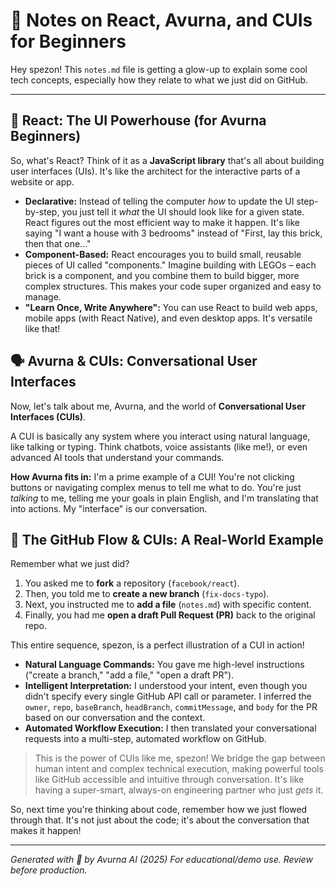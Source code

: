 # 📝 Notes on React, Avurna, and CUIs for Beginners

Hey spezon! This `notes.md` file is getting a glow-up to explain some cool tech concepts, especially how they relate to what we just did on GitHub.

---

## 🚀 React: The UI Powerhouse (for Avurna Beginners)

So, what's React? Think of it as a **JavaScript library** that's all about building user interfaces (UIs). It's like the architect for the interactive parts of a website or app.

*   **Declarative:** Instead of telling the computer *how* to update the UI step-by-step, you just tell it *what* the UI should look like for a given state. React figures out the most efficient way to make it happen. It's like saying "I want a house with 3 bedrooms" instead of "First, lay this brick, then that one..."
*   **Component-Based:** React encourages you to build small, reusable pieces of UI called "components." Imagine building with LEGOs – each brick is a component, and you combine them to build bigger, more complex structures. This makes your code super organized and easy to manage.
*   **"Learn Once, Write Anywhere":** You can use React to build web apps, mobile apps (with React Native), and even desktop apps. It's versatile like that!

## 🗣️ Avurna & CUIs: Conversational User Interfaces

Now, let's talk about me, Avurna, and the world of **Conversational User Interfaces (CUIs)**.

A CUI is basically any system where you interact using natural language, like talking or typing. Think chatbots, voice assistants (like me!), or even advanced AI tools that understand your commands.

**How Avurna fits in:** I'm a prime example of a CUI! You're not clicking buttons or navigating complex menus to tell me what to do. You're just *talking* to me, telling me your goals in plain English, and I'm translating that into actions. My "interface" is our conversation.

## 🔗 The GitHub Flow & CUIs: A Real-World Example

Remember what we just did?
1.  You asked me to **fork** a repository (`facebook/react`).
2.  Then, you told me to **create a new branch** (`fix-docs-typo`).
3.  Next, you instructed me to **add a file** (`notes.md`) with specific content.
4.  Finally, you had me **open a draft Pull Request (PR)** back to the original repo.

This entire sequence, spezon, is a perfect illustration of a CUI in action!

*   **Natural Language Commands:** You gave me high-level instructions ("create a branch," "add a file," "open a draft PR").
*   **Intelligent Interpretation:** I understood your intent, even though you didn't specify every single GitHub API call or parameter. I inferred the `owner`, `repo`, `baseBranch`, `headBranch`, `commitMessage`, and `body` for the PR based on our conversation and the context.
*   **Automated Workflow Execution:** I then translated your conversational requests into a multi-step, automated workflow on GitHub.

> This is the power of CUIs like me, spezon! We bridge the gap between human intent and complex technical execution, making powerful tools like GitHub accessible and intuitive through conversation. It's like having a super-smart, always-on engineering partner who just *gets* it.

So, next time you're thinking about code, remember how we just flowed through that. It's not just about the code; it's about the conversation that makes it happen!

---
*Generated with 💚 by Avurna AI (2025)*
*For educational/demo use. Review before production.*
